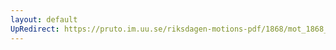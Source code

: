 ```yaml
---
layout: default
UpRedirect: https://pruto.im.uu.se/riksdagen-motions-pdf/1868/mot_1868__ak__97/mot_1868__ak__97-002.pdf
---
```

